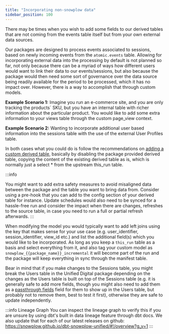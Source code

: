 ```yaml
---
title: "Incorporating non-snowplow data"
sidebar_position: 100
---
```


There may be times when you wish to add some fields to our derived tables that are not coming from the events table itself but from your own external data sources.

Our packages are designed to process events associated to sessions, based on newly incoming events from the `atomic.events` table. Allowing for incorporating external data into the processing by default is not planned so far, not only because there can be a myriad of ways how different users would want to link their data to our events/sessions, but also because the package would then need some sort of governance over the data source being readily available for the period to be processed, which it has no impact over. However, there is a way to accomplish that through custom models.

**Example Scenario 1:**
Imagine you run an e-commerce site, and you are only tracking the products` SKU, but you have an internal table with richer information about the particular product. You would like to add some extra information to your views table through the custom page_view context.

**Example Scenario 2:**
Wanting to incorporate additional user based information into the sessions table with the use of the external User Profiles table.

In both cases what you could do is follow the recommendations on [adding a custom derived table](/docs/modeling-your-data/modeling-your-data-with-dbt/dbt-custom-models/examples/adding-fields-to-derived-table/index.md#option-3:-custom-derived-table), basically by disabling the package provided derived table, copying the content of the existing derived table as is, which is normally just a select * from the upstream this_run table.

:::info

You might want to add extra safety measures to avoid misaligned data between the package and the table you want to bring data from. Consider using a pre-hook that you can add to the config section of your derived table for instance. Update schedules would also need to be synced for a hassle-free run and consider the impact when there are changes, refreshes to the source table, in case you need to run a full or partial refresh afterwards.
:::

When modifying the model you would typically want to add left joins using the key that makes sense for your use case (e.g. user_identifier, session_identifier, view_id etc.) and list the additional field(s) which you would like to be incorporated. As long as you keep a `this_run` table as a basis and select everything from it, and also tag your custom model as `snowplow_{{package_name}}_incremental` it will become part of the run and the package will keep everything in sync through the manifest table. 

Bear in mind that if you make changes to the Sessions table, you might break the Users table in the Unified Digital package depending on the changes as the Users table is built on top of the Sessions table (e.g. it is generally safe to add more fields, though you might also need to add them as a [passthrough fields](/docs/modeling-your-data/modeling-your-data-with-dbt/package-features/passthrough-fields/index.md) field for them to show up in the Users table, but probably not to remove them, best to test it first), otherwise they are safe to update independently.

:::info Lineage Graph
You can inspect the lineage graph to verify this if you are unsure by using dbt's built in data lineage feature through dbt docs. We also update that for each of our latest releases on github: https://snowplow.github.io/dbt-snowplow-unified/#!/overview?g_v=1
:::
